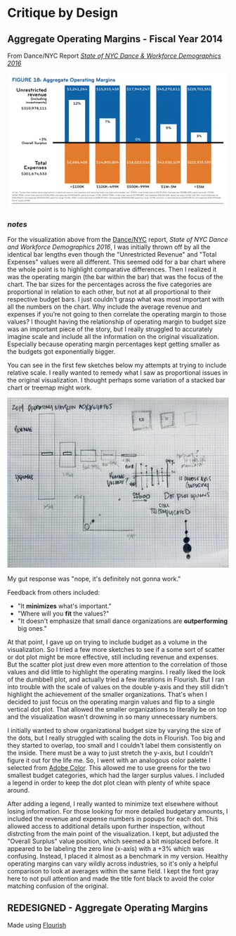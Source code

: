 # Critique by Design

## Aggregate Operating Margins - Fiscal Year 2014
From Dance/NYC Report [*State of NYC Dance & Workforce Demographics 2016*](https://culturaldata.org/media/1452/state-of-nyc-dance-and-workforce-demographics-online-version.pdf)

![](AboutMePics/OMscreenshot.png)

### *notes*
For the visualization above from the [Dance/NYC](https://culturaldata.org/media/1452/state-of-nyc-dance-and-workforce-demographics-online-version.pdf) report, *State of NYC Dance and Workforce Demographics 2016*, I was initially thrown off by all the identical bar lengths even though the "Unrestricted Revenue" and "Total Expenses" values were all different. This seemed odd for a bar chart where the whole point is to highlight comparative differences. Then I realized it was the operating margin (the bar within the bar) that was the focus of the chart. The bar sizes for the percentages across the five categories are proportional in relation to each other, but not at all proportional to their respective budget bars. I just couldn't grasp what was most important with all the numbers on the chart. Why include the average revenue and expenses if you’re not going to then correlate the operating margin to those values? I thought having the relationship of operating margin to budget size was an important piece of the story, but I really struggled to accurately imagine scale and include all the information on the original visualization. Especially because operating margin percentages kept getting smaller as the budgets got exponentially bigger. 

You can see in the first few sketches below my attempts at trying to include relative scale. I really wanted to remedy what I saw as proportional issues in the original visualization. I thought perhaps some variation of a stacked bar chart or treemap might work.

![](AboutMePics/Sketch_3:4.JPG)

My gut response was "nope, it's definitely not gonna work."

Feedback from others included:
* "It **minimizes** what's important."
* "Where will you **fit** the values?"
* "It doesn't emphasize that small dance organizations are **outperforming** big ones."

At that point, I gave up on trying to include budget as a volume in the visualization. So I tried a few more sketches to see if a some sort of scatter or dot plot might be more effective, still including revenue and expenses. But the scatter plot just drew even more attention to the correlation of those values and did little to highlight the operating margins. I really liked the look of the dumbbell plot, and actually tried a few iterations in Flourish. But I ran into trouble with the scale of values on the double y-axis and they still didn't highlight the achievement of the smaller organizations. That's when I decided to just focus on the operating margin values and flip to a single vertical dot plot. That allowed the smaller organizations to literally be on top and the visualization wasn't drowning in so many unnecessary numbers. 

I initially wanted to show organizational budget size by varying the size of the dots, but I really struggled with scaling the dots in Flourish. Too big and they started to overlap, too small and I couldn't label them consistently on the inside. There must be a way to just stretch the y-axis, but I couldn't figure it out for the life me. So, I went with an analogous color palette I selected from [Adobe Color](https://color.adobe.com/create/color-wheel). This allowed me to use greens for the two smallest budget categories, which had the larger surplus values. I included a legend in order to keep the dot plot clean with plenty of white space around. 

After adding a legend, I really wanted to minimize text elsewhere without losing information. For those looking for more detailed budgetary amounts, I included the revenue and expense numbers in popups for each dot. This allowed access to additional details upon further inspection, without distrcting from the main point of the visualization. I kept, but adjusted the "Overall Surplus" value position, which seemed a bit misplaced before. It appeared to be labeling the zero line (x-axis) with a +3% which was confusing. Instead, I placed it almost as a benchmark in my version. Healthy operating margins can vary wildly across industries, so it's only a helpful comparison to look at averages within the same field. I kept the font gray here to not pull attention and made the title font black to avoid the color matching confusion of the original.

## REDESIGNED - Aggregate Operating Margins
Made using [Flourish](https://flourish.studio/)

<div class="flourish-embed flourish-scatter" data-src="visualisation/4384351"><script src="https://public.flourish.studio/resources/embed.js"></script></div>

